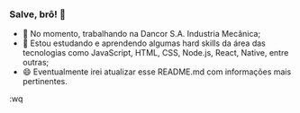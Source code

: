 ### Salve, brô! 👋

- 🔭 No momento, trabalhando na Dancor S.A. Industria Mecânica;
- 🌱 Estou estudando e aprendendo algumas hard skills da área das tecnologias como JavaScript, HTML, CSS, Node.js, React, Native, entre outras;
- 😄 Eventualmente irei atualizar esse README.md com informações mais pertinentes.

:wq

